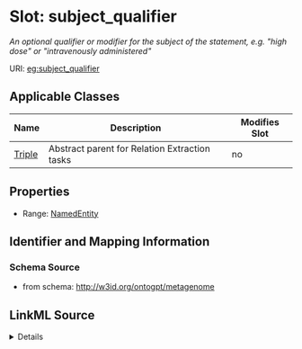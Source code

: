 

# Slot: subject_qualifier


_An optional qualifier or modifier for the subject of the statement, e.g. "high dose" or "intravenously administered"_



URI: [eg:subject_qualifier](http://w3id.org/ontogpt/environmental-metagenome/subject_qualifier)



<!-- no inheritance hierarchy -->





## Applicable Classes

| Name | Description | Modifies Slot |
| --- | --- | --- |
| [Triple](Triple.md) | Abstract parent for Relation Extraction tasks |  no  |







## Properties

* Range: [NamedEntity](NamedEntity.md)





## Identifier and Mapping Information







### Schema Source


* from schema: http://w3id.org/ontogpt/metagenome




## LinkML Source

<details>
```yaml
name: subject_qualifier
description: An optional qualifier or modifier for the subject of the statement, e.g.
  "high dose" or "intravenously administered"
from_schema: http://w3id.org/ontogpt/metagenome
rank: 1000
alias: subject_qualifier
owner: Triple
domain_of:
- Triple
range: NamedEntity

```
</details>